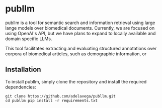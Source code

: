 # publlm

publlm is a tool for semantic search and information retrieval using large lange models over biomedical documents.
Currently, we are focused on using OpenAI's API, but we have plans to expand to locally available and domain specific LLMs.

This tool facilitates extracting and evaluating structured annotations over corpora of biomedical articles, such as demographic information, or 

## Installation

To install publlm, simply clone the repository and install the required dependencies:

    git clone https://github.com/adelavega/publlm.git 
    cd publlm pip install -r requirements.txt

